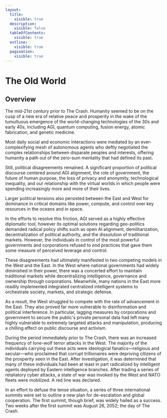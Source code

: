 ```yaml
---
layout:
  title:
    visible: true
  description:
    visible: false
  tableOfContents:
    visible: true
  outline:
    visible: true
  pagination:
    visible: true
---
```


# The Old World

## Overview

The mid-21st century prior to The Crash. Humanity seemed to be on the cusp of a new era of relative peace and prosperity in the wake of the tumultuous emergence of the world-changing technologies of the 30s and early 40s, including AGI, quantum computing, fusion energy, atomic fabrication, and genetic medicine.

Most daily social and economic interactions were mediated by an ever-complexifying mesh of autonomous agents who deftly negotiated the complex relationships between disparate peoples and interests, offering humanity a path out of the zero-sum mentality that had defined its past.

Still, political disagreements remained. A significant proportion of political discourse centered around AGI alignment, the role of government, the future of human purpose, the loss of privacy and anonymity, technological inequality, and our relationship with the virtual worlds in which people were spending increasingly more and more of their lives.

Larger political tensions also persisted between the East and West for dominance in critical domains like power, compute, and control over key resources in the oceans and in space.

In the efforts to resolve this friction, AGI served as a highly effective diplomatic tool, however its optimal solutions regarding geo-politics demanded radical policy shifts such as open AI alignment, demilitarization, decentralization of political authority, and the dissolution of traditional markets. However, the individuals in control of the most powerful governments and corporations refused to end practices that gave them some measure of perceived leverage and control.

These disagreements had ultimately manifested in two competing models in the West and the East. In the West where national governments had widely diminished in their power, there was a concerted effort to maintain traditional markets while decentralizing intelligence, governance and ownership through corporations. Meanwhile, many nations in the East more readily implemented integrated centralized intelligent systems to orchestrate society, markets, and strategic defense.

As a result, the West struggled to compete with the rate of advancement in the East. They also proved far more vulnerable to disinformation and political interference. In particular, lagging measures by corporations and government to secure the public's private personal data had left many highly vulnerable to extremely targeted attacks and manipulation, producing a chilling effect on public discourse and activism.

During the period immediately prior to The Crash, there was an increased frequency of lone-wolf terror attacks in the West. The majority of the individuals carrying out these acts were ideological fanatics—religious and secular—who proclaimed that corrupt trillionaires were depriving citizens of the prosperity seen in the East. After investigation, it was determined that many of these individuals had been at least in part radicalized by intelligent agents deployed by Eastern intelligence branches. After trading a series of retaliatory cyber attacks, a state of war was invoked by the West and NATO fleets were mobilized. A red line was declared.

In an effort to defuse the tense situation, a series of three international summits were set to outline a new plan for de-escalation and global cooperation. The first summit, though brief, was widely hailed as a success. Two weeks after the first summit was August 26, 2052; the day of The Crash.
